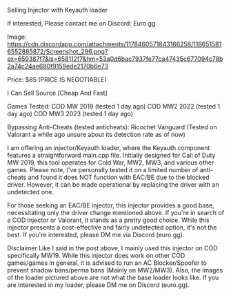 Selling Injector with Keyauth loader

If interested, Please contact me on Discord:
Euro.gg

Image: https://cdn.discordapp.com/attachments/1178460571843166258/1186515816552865872/Screenshot_296.png?ex=659387f7&is=658112f7&hm=53a0d6bac7937fe77ca47435c677094c78b2a74c24ae690f9159ede2170b6e73

Price: $85 (PRICE IS NEGOTIABLE)

I Can Sell Source [Cheap And Fast]

Games Tested:
COD MW 2019 (tested 1 day ago)
COD MW2 2022 (tested 1 day ago)
COD MW3 2023 (tested 1 day ago)

Bypassing Anti-Cheats (tested anticheats):
Ricochet
Vanguard (Tested on Valorant a while ago unsure about its detection rate as of now)

I am offering an injector/Keyauth loader, where the Keyauth component features a straightforward main.cpp file. 
Initially designed for Call of Duty MW 2019, this tool operates for Cold War, MW2, MW3, and various other games. Please note, I've personally tested it on a
limited number of anti-cheats and found it does NOT function with EAC/BE due to the blocked driver. However, it can be made operational by replacing the driver with an undetected one.

For those seeking an EAC/BE injector, this injector provides a good base, necessitating only the driver change mentioned above. 
If you're in search of a COD injector or Valorant, it stands as a pretty good choice. While this injector presents a cost-effective and fairly undetected option,
it's not the best. If you're interested, please DM me via Discord (euro.gg).

Disclaimer
Like I said in the post above, I mainly used this injector on COD specifically MW19. While this injector does work on other COD games/games in general,
it is advised to run an AC Blocker/Spoofer to prevent shadow bans/perma bans (Mainly on MW2/MW3). Also, the images of the loader pictured above are not what the base loader looks like. 
If you are interested in my loader, please DM me on Discord (euro.gg).
